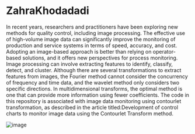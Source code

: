 # ZahraKhodadadi
In recent years, researchers and practitioners have been exploring new methods for quality control, including image processing. The effective use of high-volume image data can significantly improve the monitoring of production and service systems in terms of speed, accuracy, and cost. Adopting an image-based approach is better than relying on operator-based solutions, and it offers new perspectives for process monitoring. Image processing can involve extracting features to identify, classify, detect, and cluster. Although there are several transformations to extract features from images, the Fourier method cannot consider the concurrency of frequency and time data, and the wavelet method only considers two specific directions. In multidimensional transforms, the optimal method is one that can provide more information using fewer coefficients.
The code in this repository is associated with image data monitoring using contourlet transformation, as described in the article titled:Development of control charts to monitor image data using the Contourlet Transform method.

                            



![image](https://github.com/khodadadi126/ZahraKhodadadi-QREI-2023/assets/133666701/1dcdc771-85a3-48fa-80d5-e430859ccb5f)

